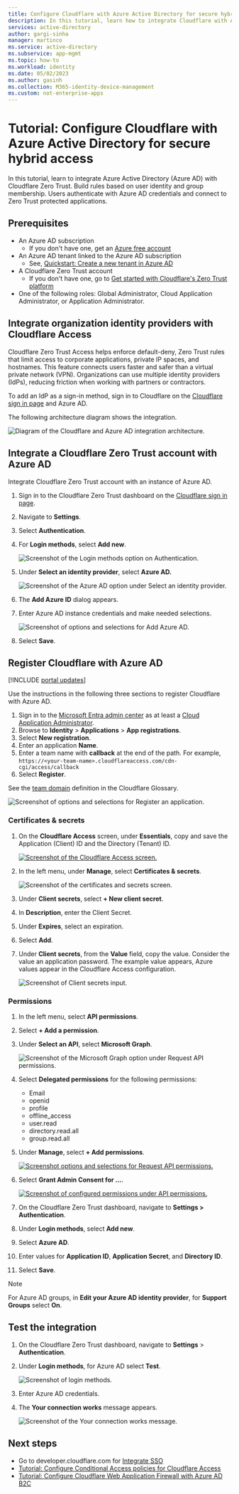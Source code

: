 ```yaml
---
title: Configure Cloudflare with Azure Active Directory for secure hybrid access
description: In this tutorial, learn how to integrate Cloudflare with Azure AD for secure hybrid access 
services: active-directory
author: gargi-sinha
manager: martinco
ms.service: active-directory
ms.subservice: app-mgmt
ms.topic: how-to
ms.workload: identity
ms.date: 05/02/2023
ms.author: gasinh
ms.collection: M365-identity-device-management
ms.custom: not-enterprise-apps
---
```


# Tutorial: Configure Cloudflare with Azure Active Directory for secure hybrid access

In this tutorial, learn to integrate Azure Active Directory (Azure AD) with Cloudflare Zero Trust. Build rules based on user identity and group membership. Users authenticate with Azure AD credentials and connect to Zero Trust protected applications.

## Prerequisites

* An Azure AD subscription
  * If you don't have one, get an [Azure free account](https://azure.microsoft.com/free/)
* An Azure AD tenant linked to the Azure AD subscription
  * See, [Quickstart: Create a new tenant in Azure AD](../fundamentals/create-new-tenant.md)
* A Cloudflare Zero Trust account
  * If you don't have one, go to [Get started with Cloudflare's Zero Trust platform](https://dash.cloudflare.com/sign-up/teams)
* One of the following roles: Global Administrator, Cloud Application Administrator, or Application Administrator.


## Integrate organization identity providers with Cloudflare Access

Cloudflare Zero Trust Access helps enforce default-deny, Zero Trust rules that limit access to corporate applications, private IP spaces, and hostnames. This feature connects users faster and safer than a virtual private network (VPN). Organizations can use multiple identity providers (IdPs), reducing friction when working with partners or contractors.

To add an IdP as a sign-in method, sign in to Cloudflare on the [Cloudflare sign in page](https://dash.teams.cloudflare.com/) and Azure AD.

The following architecture diagram shows the integration.

   ![Diagram of the Cloudflare and Azure AD integration architecture.](./media/cloudflare-integration/cloudflare-architecture-diagram.png)

## Integrate a Cloudflare Zero Trust account with Azure AD

Integrate Cloudflare Zero Trust account with an instance of Azure AD.

1. Sign in to the Cloudflare Zero Trust dashboard on the [Cloudflare sign in page](https://dash.teams.cloudflare.com/).
2. Navigate to **Settings**.
3. Select **Authentication**.
4. For **Login methods**, select **Add new**.

   ![Screenshot of the Login methods option on Authentication.](./media/cloudflare-integration/login-methods.png)

5. Under **Select an identity provider**, select **Azure AD.**

   ![Screenshot of the Azure AD option under Select an identity provider.](./media/cloudflare-integration/idp.png)

6. The **Add Azure ID** dialog appears. 
7. Enter Azure AD instance credentials and make needed selections.

   ![Screenshot of options and selections for Add Azure AD.](./media/cloudflare-integration/add-idp.png)

8. Select **Save**.

## Register Cloudflare with Azure AD

[!INCLUDE [portal updates](~/articles/active-directory/includes/portal-update.md)]

Use the instructions in the following three sections to register Cloudflare with Azure AD.

1. Sign in to the [Microsoft Entra admin center](https://entra.microsoft.com) as at least a [Cloud Application Administrator](../roles/permissions-reference.md#cloud-application-administrator). 
2. Browse to **Identity** > **Applications** > **App registrations**.
3. Select **New registration**.
4. Enter an application **Name**.
5. Enter a team name with **callback** at the end of the path. For example, `https://<your-team-name>.cloudflareaccess.com/cdn-cgi/access/callback`
6. Select **Register**.

See the [team domain](https://developers.cloudflare.com/cloudflare-one/glossary#team-domain) definition in the Cloudflare Glossary.

   ![Screenshot of options and selections for Register an application.](./media/cloudflare-integration/register-application.png)

### Certificates & secrets

1. On the **Cloudflare Access** screen, under **Essentials**, copy and save the Application (Client) ID and the Directory (Tenant) ID.

   [![Screenshot of the Cloudflare Access screen.](./media/cloudflare-integration/cloudflare-access.png)](./media/cloudflare-integration/cloudflare-access.png#lightbox)




2. In the left menu, under **Manage**, select **Certificates & secrets**.

   ![Screenshot of the certificates and secrets screen.](./media/cloudflare-integration/add-client-secret.png)

3. Under **Client secrets**, select **+ New client secret**.
4. In **Description**, enter the Client Secret.
5. Under **Expires**, select an expiration.
6. Select **Add**.
7. Under **Client secrets**, from the **Value** field, copy the value. Consider the value an application password. The example value appears, Azure values appear in the Cloudflare Access configuration.

   ![Screenshot of Client secrets input.](./media/cloudflare-integration/cloudflare-access-configuration.png)

### Permissions

1. In the left menu, select **API permissions**.
2. Select **+ Add a permission**.
3. Under **Select an API**, select **Microsoft Graph**.

   ![Screenshot of the Microsoft Graph option under Request API permissions.](./media/cloudflare-integration/microsoft-graph.png)

4. Select **Delegated permissions** for the following permissions:

   * Email
   * openid
   * profile
   * offline_access
   * user.read
   * directory.read.all
   * group.read.all


5. Under **Manage**, select **+ Add permissions**.

   [![Screenshot options and selections for Request API permissions.](./media/cloudflare-integration/request-api-permissions.png)](./media/cloudflare-integration/request-api-permissions.png#lightbox)



6. Select **Grant Admin Consent for ...**.

   [![Screenshot of configured permissions under API permissions.](./media/cloudflare-integration/grant-admin-consent.png)](./media/cloudflare-integration/grant-admin-consent.png#lightbox)



7. On the Cloudflare Zero Trust dashboard, navigate to **Settings > Authentication**.
8. Under **Login methods**, select **Add new**.
9. Select **Azure AD**.
10. Enter values for **Application ID**, **Application Secret**, and **Directory ID**.
11. Select **Save**.

  >[!NOTE]
  >For Azure AD groups, in **Edit your Azure AD identity provider**, for **Support Groups** select **On**.

## Test the integration

1. On the Cloudflare Zero Trust dashboard, navigate to **Settings** > **Authentication**.
2. Under **Login methods**, for Azure AD select **Test**.

   ![Screenshot of login methods.](./media/cloudflare-integration/login-methods-test.png)

3. Enter Azure AD credentials.
4. The **Your connection works** message appears.

   ![Screenshot of the Your connection works message.](./media/cloudflare-integration/connection-success-screen.png)


## Next steps

- Go to developer.cloudflare.com for [Integrate SSO](https://developers.cloudflare.com/cloudflare-one/identity/idp-integration/)
- [Tutorial: Configure Conditional Access policies for Cloudflare Access](cloudflare-conditional-access-policies.md)
- [Tutorial: Configure Cloudflare Web Application Firewall with Azure AD B2C](../../active-directory-b2c/partner-cloudflare.md)

